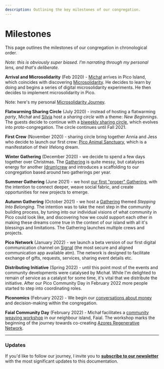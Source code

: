 ```yaml
---
description: Outlining the key milestones of our congregation.
---
```


# Milestones

This page outlines the milestones of our congregation in chronological order.

*Note: this is obviously super biased. I'm narrating through my personal lens, and that's deliberate.*

**Arrival and Microsolidarity** (Feb 2020) - [Michał](https://michalkorzonek.com) arrives in Pico Island, which coincides with discovering [Microsolidarity](https://microsolidarity.cc). He decides to learn by doing and begins a series of digital microsolidarity experiments. He then decides to implement microsolidarity in Pico.

Note: here's my personal [Microsolidarity Journey](https://michalkorzonek.com/microsolidarity-journey).

**Flatwarming Sharing Circle** (July 2020) - instead of hosting a flatwarming *party*, Michał and [Silvia](https://silviamakesdrawings.com) host a *sharing circle* with a theme: *New Beginnings*. The guests decide to continue with a [biweekly sharing circle](/projects/sharing-circle/README.md), which evolves into proto-congregation. The circle continues until Fall 2021.

**First Crew** (November 2020) - sharing circle bring together Annia and Jess who decide to launch our first crew: [Pico Animal Sanctuary](/projects/pico-animal-sanctuary.md), which is a manifestation of their lifelong dream.

**Winter Gathering** (December 2020) - we decide to spend a few days together over Christmas. The [Gathering](/projects/winter-gathering-2020) is quite messy, but catalyses energy for another [(drum)crew](/projects/drum-crew.md) and introduces a scaffolding to our congregation based around two gatherings per year.

**Summer Gathering** (June 2021) - we host [our first "proper" Gathering](/projects/summer-gathering-2021.md), with the intention to connect deeper, weave social fabric, and create opportunities for new projects to emerge.

**Autumn Gathering** (October 2021) - we host a [Gathering](/projects/autumn-gathering-2021.md) themed *Stepping Into Belonging*. The intention was to take the next step in the community building process, by tuning into our individual visions of what community in Pico could look like, and discovering how we could support each other in making these dreams come true in the context of our island with all it's blessings and limitations. The Gathering launches multiple crews and projects.

**Pico Network** (January 2022) - we launch a beta version of our first digital communication channel on [Signal](https://signal.org/) (the most secure and aligned communication app available atm). The network is designed to facilitate exchange of gifts, requests, services, sharing event details etc. 

**Distributing Initiative** (Spring 2022) - until this point most of the events and community developments were catalysed by Michał. While I'm delighted to remain of service as a catalyst for some time, it's vital that we distribute the initiative. After our Pico Community Day in February 2022 more people started to step into coordinating roles.

**Piconomics** (February 2022) - We begin our [conversations about money](/articles/piconomics-101.md) and decision-making within the congregation.

**Faial Community Day** (February 2022) - Michał facilitates a [community weaving workshop](/articles/faial-community-day.md) in our neighbour island, Faial. The workshop marks the beginning of the journey towards co-creating [Azores Regenerative Network](/azores-regenerative-network.md).

---

### Updates
If you'd like to follow our journey, I invite you to **[subscribe to our newsletter](https://https://picomicrosolidarity.substack.com/)** with the most significant updates to this documentation.

